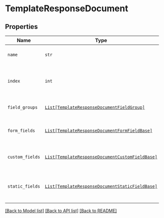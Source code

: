# TemplateResponseDocument



## Properties
Name | Type | Description | Notes
------------ | ------------- | ------------- | -------------
| `name` | ```str``` | REPLACE_ME_WITH_DESCRIPTION_BEGIN Name of the associated file. REPLACE_ME_WITH_DESCRIPTION_END |  |
| `index` | ```int``` | REPLACE_ME_WITH_DESCRIPTION_BEGIN Document ordering, the lowest index is displayed first and the highest last (0-based indexing). REPLACE_ME_WITH_DESCRIPTION_END |  |
| `field_groups` | [```List[TemplateResponseDocumentFieldGroup]```](TemplateResponseDocumentFieldGroup.md) | REPLACE_ME_WITH_DESCRIPTION_BEGIN An array of Form Field Group objects. REPLACE_ME_WITH_DESCRIPTION_END |  |
| `form_fields` | [```List[TemplateResponseDocumentFormFieldBase]```](TemplateResponseDocumentFormFieldBase.md) | REPLACE_ME_WITH_DESCRIPTION_BEGIN An array of Form Field objects containing the name and type of each named field. REPLACE_ME_WITH_DESCRIPTION_END |  |
| `custom_fields` | [```List[TemplateResponseDocumentCustomFieldBase]```](TemplateResponseDocumentCustomFieldBase.md) | REPLACE_ME_WITH_DESCRIPTION_BEGIN An array of Form Field objects containing the name and type of each named field. REPLACE_ME_WITH_DESCRIPTION_END |  |
| `static_fields` | [```List[TemplateResponseDocumentStaticFieldBase]```](TemplateResponseDocumentStaticFieldBase.md) | REPLACE_ME_WITH_DESCRIPTION_BEGIN An array describing static overlay fields. **NOTE:** Only available for certain subscriptions. REPLACE_ME_WITH_DESCRIPTION_END |  |

[[Back to Model list]](../README.md#documentation-for-models) [[Back to API list]](../README.md#documentation-for-api-endpoints) [[Back to README]](../README.md)

